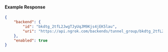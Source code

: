 <!-- Code generated for API Clients. DO NOT EDIT. -->

#### Example Response

```json
{
	"backend": {
		"id": "bkdtg_2tfL2JwgTJyUqJM9Kjs4jEK5lau",
		"uri": "https://api.ngrok.com/backends/tunnel_group/bkdtg_2tfL2JwgTJyUqJM9Kjs4jEK5lau"
	},
	"enabled": true
}
```

